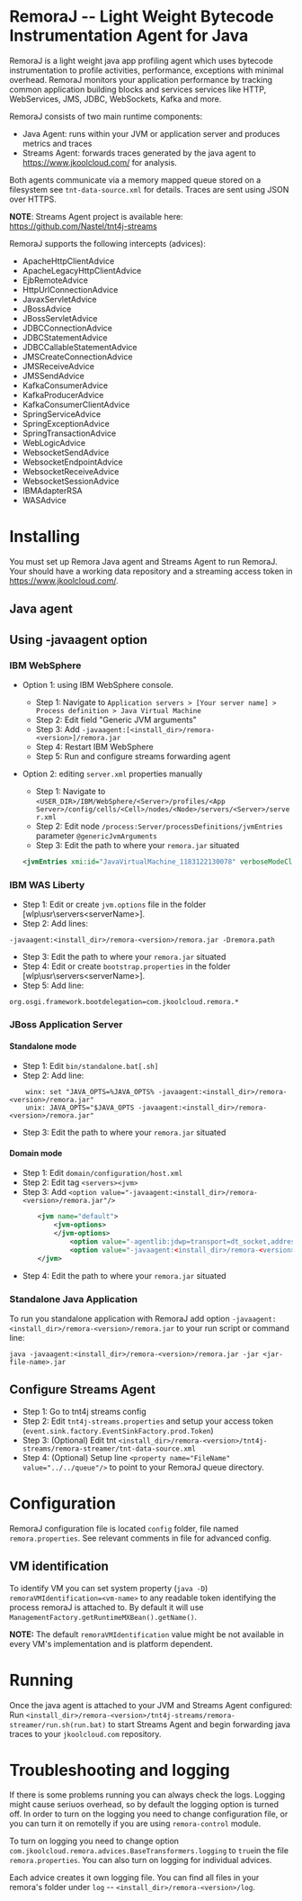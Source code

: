 
# RemoraJ -- Light Weight Bytecode Instrumentation Agent for Java

RemoraJ is a light weight java app profiling agent which uses bytecode instrumentation to profile activities, performance, exceptions with minimal overhead. RemoraJ monitors your application performance by tracking common application building blocks and services services like HTTP, WebServices, JMS, JDBC, WebSockets, Kafka and more. 

RemoraJ consists of two main runtime components:

* Java Agent: runs within your JVM or application server and produces metrics and traces
* Streams Agent: forwards traces generated by the java agent to https://www.jkoolcloud.com/ for analysis.

Both agents communicate via a memory mapped queue stored on a filesystem see `tnt-data-source.xml` for details. Traces are sent using JSON over HTTPS. 

**NOTE**: Streams Agent project is available here: https://github.com/Nastel/tnt4j-streams

RemoraJ supports the following intercepts (advices):
   * ApacheHttpClientAdvice
   * ApacheLegacyHttpClientAdvice
   * EjbRemoteAdvice 
   * HttpUrlConnectionAdvice
   * JavaxServletAdvice
   * JBossAdvice
   * JBossServletAdvice
   * JDBCConnectionAdvice
   * JDBCStatementAdvice
   * JDBCCallableStatementAdvice
   * JMSCreateConnectionAdvice
   * JMSReceiveAdvice
   * JMSSendAdvice
   * KafkaConsumerAdvice
   * KafkaProducerAdvice
   * KafkaConsumerClientAdvice
   * SpringServiceAdvice
   * SpringExceptionAdvice
   * SpringTransactionAdvice
   * WebLogicAdvice
   * WebsocketSendAdvice
   * WebsocketEndpointAdvice
   * WebsocketReceiveAdvice
   * WebsocketSessionAdvice
   * IBMAdapterRSA
   * WASAdvice

# Installing

You must set up Remora Java agent and Streams Agent to run RemoraJ. Your should have a working data repository and a streaming access token in https://www.jkoolcloud.com/.

## Java agent 
## Using -javaagent option

### IBM WebSphere

* Option 1: using IBM WebSphere console.

    * Step 1:    Navigate to `Application servers > [Your server name] > Process definition > Java Virtual Machine`
    * Step 2:    Edit field "Generic JVM arguments"
    * Step 3:    Add `-javaagent:[<install_dir>/remora-<version>]/remora.jar`
    * Step 4:    Restart IBM WebSphere 
    * Step 5:    Run and configure streams forwarding agent

* Option 2: editing `server.xml` properties manually

    * Step 1:    Navigate to `<USER_DIR>/IBM/WebSphere/<Server>/profiles/<App Server>/config/cells/<Cell>/nodes/<Node>/servers/<Server>/server.xml`
    * Step 2:    Edit node `/process:Server/processDefinitions/jvmEntries` parameter `@genericJvmArguments`
    * Step 3:    Edit the path to where your `remora.jar` situated
    ```xml
    <jvmEntries xmi:id="JavaVirtualMachine_1183122130078" verboseModeClass="false" verboseModeGarbageCollection="false" verboseModeJNI="false" initialHeapSize="512" maximumHeapSize="2056" runHProf="false" hprofArguments="" genericJvmArguments="-javaagent:<install_dir>/remora-<version>/remora.jar" executableJarFileName="" disableJIT="false">
    ```

### IBM WAS Liberty

* Step 1:    Edit or create `jvm.options` file in the folder [wlp\usr\servers\<serverName>\].
* Step 2:    Add lines:
```
-javaagent:<install_dir>/remora-<version>/remora.jar -Dremora.path
```
* Step 3:    Edit the path to where your `remora.jar` situated
* Step 4:    Edit or create `bootstrap.properties` in the folder [wlp\usr\servers\<serverName>\].
* Step 5:    Add line:
```
org.osgi.framework.bootdelegation=com.jkoolcloud.remora.*
```

### JBoss Application Server

#### Standalone mode

* Step 1:    Edit `bin/standalone.bat[.sh]`
* Step 2:    Add line: 
```
    winx: set "JAVA_OPTS=%JAVA_OPTS% -javaagent:<install_dir>/remora-<version>/remora.jar"
    unix: JAVA_OPTS="$JAVA_OPTS -javaagent:<install_dir>/remora-<version>/remora.jar"
```
* Step 3:    Edit the path to where your `remora.jar` situated

#### Domain mode

* Step 1:    Edit `domain/configuration/host.xml`
* Step 2:    Edit tag `<servers><jvm>`
* Step 3:    Add `<option value="-javaagent:<install_dir>/remora-<version>/remora.jar"/>`
```xml
       <jvm name="default">
           <jvm-options>
           </jvm-options>
               <option value="-agentlib:jdwp=transport=dt_socket,address=5007,server=y,suspend=n"/>
               <option value="-javaagent:<install_dir>/remora-<version>/remora.jar"/>
       </jvm>
```
* Step 4:    Edit the path to where your `remora.jar` situated

### Standalone Java Application

To run you standalone application with RemoraJ add option `-javaagent:<install_dir>/remora-<version>/remora.jar` to your run script or command line:

```
java -javaagent:<install_dir>/remora-<version>/remora.jar -jar <jar-file-name>.jar
```

## Configure Streams Agent

* Step 1:    Go to tnt4j streams config
* Step 2:    Edit `tnt4j-streams.properties` and setup your access token (`event.sink.factory.EventSinkFactory.prod.Token`)
* Step 3:    (Optional) Edit tnt `<install_dir>/remora-<version>/tnt4j-streams/remora-streamer/tnt-data-source.xml` 
* Step 4:    (Optional) Setup line ```<property name="FileName" value="../../queue"/>``` to point to your RemoraJ queue directory.

# Configuration

RemoraJ configuration file is located `config` folder, file named `remora.properties`.
See relevant comments in file for advanced config.

## VM identification

To identify VM you can set system property (`java -D`) `remoraVMIdentification=<vm-name>` to any readable token identifying the process remoraJ is attached to. By default it will use `ManagementFactory.getRuntimeMXBean().getName()`.

**NOTE:** The default `remoraVMIdentification` value might be not available in every VM's implementation and is platform dependent.

# Running

Once the java agent is attached to your JVM and Streams Agent configured: 
Run `<install_dir>/remora-<version>/tnt4j-streams/remora-streamer/run.sh(run.bat)` to start Streams Agent and begin forwarding java traces to your `jkoolcloud.com` repository.

# Troubleshooting and logging

If there is some problems running you can always check the logs. Logging might cause seriuos overhead, so by default the logging option is turned off.
In order to turn on the logging you need to change configuration file, or you can turn it on remotelly if you are using `remora-control` module.

To turn on logging you need to change option `com.jkoolcloud.remora.advices.BaseTransformers.logging` to `true`in the file `remora.properties`. You can also turn on logging for individual advices.

Each advice creates it own logging file. You can find all files in your remora's folder under `log` -- `<install_dir>/remora-<version>/log`.


